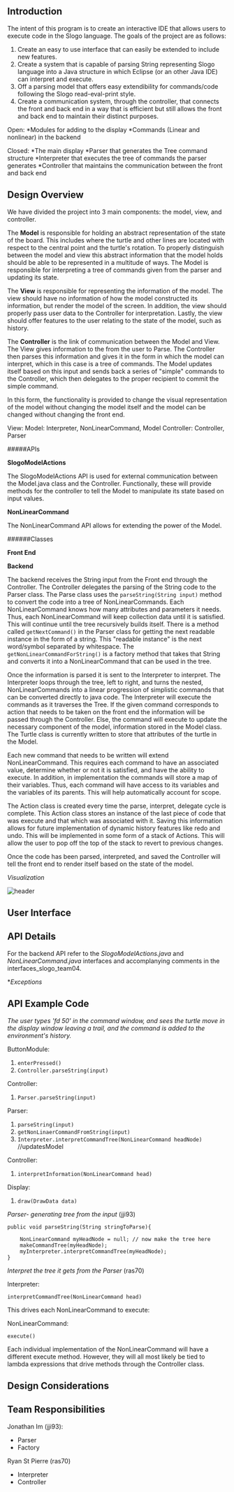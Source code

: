 ## Introduction

The intent of this program is to create an interactive IDE that allows users to execute code in the Slogo language. The goals of the project are as follows:

1. Create an easy to use interface that can easily be extended to include new features.  
2. Create a system that is capable of parsing String representing Slogo language into a Java structure in which Eclipse (or an other Java IDE) can interpret and execute. 
3. Off a parsing model that offers easy extendibility for commands/code following the Slogo read-eval-print style.
4. Create a communication system, through the controller, that connects the front and back end in a way that is efficient but still allows the front and back end to maintain their distinct purposes. 

Open: 
*Modules for adding to the display
*Commands (Linear and nonlinear) in the backend

Closed: 
*The main display 
*Parser that generates the Tree command structure 
*Interpreter that executes the tree of commands the parser generates 
*Controller that maintains the communication between the front and back end

## Design Overview

We have divided the project into 3 main components: the model, view, and controller.  

The **Model** is responsible for holding an abstract representation of the state of the board.  This includes where the turtle and other lines are located with respect to the central point and the turtle's rotation. To properly distinguish between the model and view this abstract information that the model holds should be able to be represented in a multitude of ways. The Model is responsible for interpreting a tree of commands given from the parser and updating its state.

The **View** is responsible for representing the information of the model.  The view should have no information of how the model constructed its information, but render the model of the screen.  In addition, the view should properly pass user data to the Controller for interpretation. Lastly, the view should offer features to the user relating to the state of the model, such as history.

The **Controller** is the link of communication between the Model and View.  The View gives information to the from the user to Parse.  The Controller then parses this information and gives it in the form in which the model can interpret, which in this case is a tree of commands.  The Model updates itself based on this input and sends back a series of "simple" commands to the Controller, which then delegates to the proper recipient to commit the simple command. 

In this form, the functionality is provided to change the visual representation of the model without changing the model itself and the model can be changed without changing the front end.

View: 
Model: Interpreter, NonLinearCommand, Model
Controller: Controller, Parser

#####APIs 

**SlogoModelActions**

The SlogoModelActions API is used for external communication between the Model.java class and the Controller.  Functionally, these will provide methods for the controller to tell the Model to manipulate its state based on input values.

**NonLinearCommand**

The NonLinearCommand API allows for extending the power of the Model.

######Classes

**Front End**

**Backend** 

The backend receives the String input from the Front end through the Controller.  The Controller delegates the parsing of the String code to the Parser class.  The Parse class uses the `parseString(String input)` method to convert the code into a tree of NonLinearCommands.  Each NonLinearCommand knows how many attributes and parameters it needs.  Thus, each NonLinearCommand will keep collection data until it is satisfied. This will continue until the tree recursively builds itself.  There is a method called `getNextCommand()` in the Parser class for getting the next readable instance in the form of a string.  This "readable instance" is the next word/symbol separated by whitespace.  The `getNonLinearCommandForString()` is a factory method that takes that String and converts it into a NonLinearCommand that can be used in the tree.

Once the information is parsed it is sent to the Interpreter to interpret.  The Interpreter loops through the tree, left to right, and turns the nested, NonLinearCommands into a linear progression of simplistic commands that can be converted directly to java code.  The Interpreter will execute the commands as it traverses the Tree.  If the given command corresponds to action that needs to be taken on the front end the information will be passed through the Controller.  Else, the command will execute to update the necessary component of the model, information stored in the Model class.  The Turtle class is currently written to store that attributes of the turtle in the Model.

Each new command that needs to be written will extend NonLinearCommand.  This requires each command to have an associated value, determine whether or not it is satisfied, and have the ability to execute.  In addition, in implementation the commands will store a map of their variables.  Thus, each command will have access to its variables and the variables of its parents. This will help automatically account for scope. 

The Action class is created every time the parse, interpret, delegate cycle is complete.  This Action class stores an instance of the last piece of code that was execute and that which was associated with it.  Saving this information allows for future implementation of dynamic history features like redo and undo.  This will be implemented in some form of a stack of Actions.  This will allow the user to pop off the top of the stack to revert to previous changes.

Once the code has been parsed, interpreted, and saved the Controller will tell the front end to render itself based on the state of the model.  

*Visualization*

![header](images/UMLBackEnd.png "Backend UML")

## User Interface

## API Details

For the backend API refer to the *SlogoModelActions.java* and *NonLinearCommand.java* interfaces and accomplanying comments in the interfaces_slogo_team04.

**Exceptions* 

## API Example Code

*The user types 'fd 50' in the command window, and sees the turtle move in the display window leaving a trail, and the command is added to the environment's history.*

ButtonModule: 
1. `enterPressed()`
2. `Controller.parseString(input)`

Controller:
1. `Parser.parseString(input)`

Parser:
1. `parseString(input)`
2. `getNonLinaerCommandFromString(input)`
3. `Interpreter.interpretCommandTree(NonLinearCommand headNode)`  //updatesModel

Controller:

1. `interpretInformation(NonLinearCommand head)`

Display:

1. `draw(DrawData data)`


*Parser- generating tree from the input* (jji93)

	public void parseString(String stringToParse){
        
        NonLinearCommand myHeadNode = null; // now make the tree here
        makeCommandTree(myHeadNode);
        myInterpreter.interpretCommandTree(myHeadNode);
    }
    
*Interpret the tree it gets from the Parser* (ras70)

Interpreter: 

`interpretCommandTree(NonLinearCommand head)`

This drives each NonLinearCommand to execute:

NonLinearCommand:

`execute()`

Each individual implementation of the NonLinearCommand will have a different execute method.  However, they will all most likely be tied to lambda expressions that drive methods through the Controller class.

## Design Considerations

## Team Responsibilities

Jonathan Im (jji93):  
* Parser 
* Factory 

Ryan St Pierre (ras70) 
* Interpreter 
* Controller
